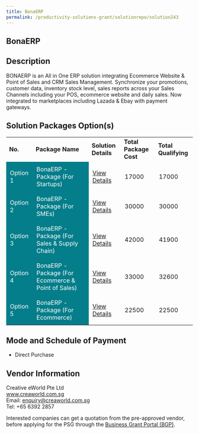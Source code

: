```yaml
---
title: BonaERP
permalink: /productivity-solutions-grant/solutionrepo/solution243
---
```


## BonaERP

## Description

BONAERP is an All in One ERP solution integrating Ecommerce Website & Point of Sales and CRM Sales Management.
Synchronize your promotions, customer data, inventory stock level, sales reports across your Sales Channels including your POS, ecommerce website and daily sales. Now integrated to marketplaces including Lazada & Ebay with payment gateways.

## Solution Packages Option(s)

<table>
<tr>
<td><b>No.</b></td>
<td><b>Package Name</b></td>
<td><b>Solution Details</b></td>
<td><b>Total Package Cost</b></td>
<td><b>Total Qualifying</b></td>
</tr>
<tr>
<td style='padding: 10px; background-color: #037E8A; color: #FFFFFF;'>Option 1</td>
<td style='padding: 10px; background-color: #037E8A; color: #FFFFFF;'>BonaERP - Package (For Startups)</td>
<td style='padding: 10px;'><a href='https://www.gobusiness.gov.sg/images/psg/Desensitised_20190049_BONAERP_Annex_3_Part_1.pdf' target='_blank'>View Details</a></td>
<td style='padding: 10px;'>17000</td>
<td style='padding: 10px;'>17000</td>
</tr>
<tr>
<td style='padding: 10px; background-color: #037E8A; color: #FFFFFF;'>Option 2</td>
<td style='padding: 10px; background-color: #037E8A; color: #FFFFFF;'>BonaERP - Package (For SMEs)</td>
<td style='padding: 10px;'><a href='https://www.gobusiness.gov.sg/images/psg/Desensitised_20190049_BONAERP_Annex_3_Part_23.pdf' target='_blank'>View Details</a></td>
<td style='padding: 10px;'>30000</td>
<td style='padding: 10px;'>30000</td>
</tr>
<tr>
<td style='padding: 10px; background-color: #037E8A; color: #FFFFFF;'>Option 3</td>
<td style='padding: 10px; background-color: #037E8A; color: #FFFFFF;'>BonaERP - Package (For Sales & Supply Chain)</td>
<td style='padding: 10px;'><a href='https://www.gobusiness.gov.sg/images/psg/Desensitised_20190049_BONAERP_Annex_3_Part_45.pdf' target='_blank'>View Details</a></td>
<td style='padding: 10px;'>42000</td>
<td style='padding: 10px;'>41900</td>
</tr>
<tr>
<td style='padding: 10px; background-color: #037E8A; color: #FFFFFF;'>Option 4</td>
<td style='padding: 10px; background-color: #037E8A; color: #FFFFFF;'>BonaERP - Package (For Ecommerce & Point of Sales)</td>
<td style='padding: 10px;'><a href='https://www.gobusiness.gov.sg/images/psg/Desensitised_20190049_BONAERP_Annex_3_Part_67.pdf' target='_blank'>View Details</a></td>
<td style='padding: 10px;'>33000</td>
<td style='padding: 10px;'>32600</td>
</tr>
<tr>
<td style='padding: 10px; background-color: #037E8A; color: #FFFFFF;'>Option 5</td>
<td style='padding: 10px; background-color: #037E8A; color: #FFFFFF;'>BonaERP - Package (For Ecommerce)</td>
<td style='padding: 10px;'><a href='https://www.gobusiness.gov.sg/images/psg/Desensitised_20190049_BONAERP_Annex_3_Part_8.pdf' target='_blank'>View Details</a></td>
<td style='padding: 10px;'>22500</td>
<td style='padding: 10px;'>22500</td>
</tr>
</table>

## Mode and Schedule of Payment

 - Direct Purchase

## Vendor Information

 Creative eWorld Pte Ltd<br>www.creaworld.com.sg<br>Email: enquiry@creaworld.com.sg<br>Tel: +65 6392 2857

Interested companies can get a quotation from the pre-approved vendor, before applying for the PSG through the <a href='https://www.businessgrants.gov.sg/' target='_blank' rel='noopener'>Business Grant Portal (BGP)</a>.

<script src="/jquery/resize-tables.js"></script>
